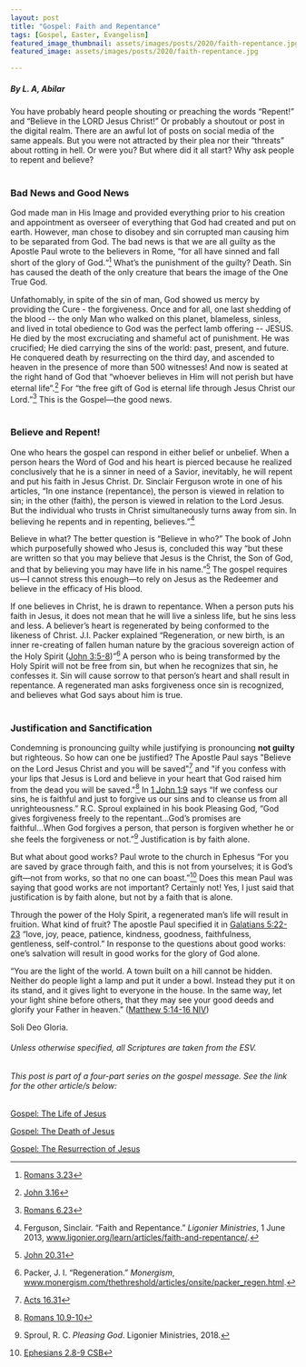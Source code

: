 ```yaml
---
layout: post
title: "Gospel: Faith and Repentance"
tags: [Gospel, Easter, Evangelism]
featured_image_thumbnail: assets/images/posts/2020/faith-repentance.jpg
featured_image: assets/images/posts/2020/faith-repentance.jpg

---
```


##### By L. A, Abilar

You have probably heard people shouting or preaching the words “Repent!” and “Believe in the LORD Jesus Christ!” Or probably a shoutout or post in the digital realm. There are an awful lot of posts on social media of the same appeals. But you were not attracted by their plea nor their “threats” about rotting in hell. Or were you? But where did it all start? Why ask people to repent and believe?<br><br>

<!--more-->

### Bad News and Good News

God made man in His Image and provided everything prior to his creation and appointment as overseer of everything that God had created and put on earth. However, man chose to disobey and sin corrupted man causing him to be separated from God. The bad news is that we are all guilty as the Apostle Paul wrote to the believers in Rome, “for all have sinned and fall short of the glory of God.“[^1] What’s the punishment of the guilty? Death. Sin has caused the death of the only creature that bears the image of the One True God.

Unfathomably, in spite of the sin of man, God showed us mercy by providing the Cure - the forgiveness. Once and for all, one last shedding of the blood -- the only Man who walked on this planet, blameless, sinless, and lived in total obedience to God was the perfect lamb offering -- JESUS. He died by the most excruciating and shameful act of punishment. He was crucified; He died carrying the sins of the world: past, present, and future. He conquered death by resurrecting on the third day, and ascended to heaven in the presence of more than 500 witnesses! And now is seated at the right hand of God that “whoever believes in Him will not perish but have eternal life”.[^2] For “the free gift of God is eternal life through Jesus Christ our Lord.”[^3] This is the Gospel—the good news.<br><br>


### Believe and Repent!

One who hears the gospel can respond in either belief or unbelief. When a person hears the Word of God and his heart is pierced because he realized conclusively that he is a sinner in need of a Savior, inevitably, he will repent and put his faith in Jesus Christ. Dr. Sinclair Ferguson wrote in one of his articles, “In one instance (repentance), the person is viewed in relation to sin; in the other (faith), the person is viewed in relation to the Lord Jesus. But the individual who trusts in Christ simultaneously turns away from sin. In believing he repents and in repenting, believes.”[^4]

Believe in what? The better question is “Believe in who?” The book of John which purposefully showed who Jesus is, concluded this way “but these are written so that you may believe that Jesus is the Christ, the Son of God, and that by believing you may have life in his name.”[^5] The gospel requires us—I cannot stress this enough—to rely on Jesus as the Redeemer and believe in the efficacy of His blood.

If one believes in Christ, he is drawn to repentance. When a person puts his faith in Jesus, it does not mean that he will live a sinless life, but he sins less and less. A believer’s heart is regenerated by being conformed to the likeness of Christ. J.I. Packer explained “Regeneration, or new birth, is an inner re-creating of fallen human nature by the gracious sovereign action of the Holy Spirit ([John 3:5-8](https://biblia.com/bible/esv/john/3/5-8))”[^6] A person who is being transformed by the Holy Spirit will not be free from sin, but when he recognizes that sin, he confesses it. Sin will cause sorrow to that person’s heart and shall result in repentance. A regenerated man asks forgiveness once sin is recognized, and believes what God says about him is true.<br><br>


### Justification and Sanctification

Condemning is pronouncing guilty while justifying is pronouncing **not guilty** but righteous. So how can one be justified? The Apostle Paul says "Believe on the Lord Jesus Christ and you will be saved"[^7] and "if you confess with your lips that Jesus is Lord and believe in your heart that God raised him from the dead you will be saved."[^8] In [1 John 1:9](https://biblia.com/bible/esv/1-john/1/9) says “If we confess our sins, he is faithful and just to forgive us our sins and to cleanse us from all unrighteousness.” R.C. Sproul explained in his book Pleasing God, “God gives forgiveness freely to the repentant...God’s promises are faithful...When God forgives a person, that person is forgiven whether he or she feels the forgiveness or not.”[^9] Justification is by faith alone.

But what about good works? Paul wrote to the church in Ephesus “For you are saved by grace through faith, and this is not from yourselves; it is God’s gift—not from works, so that no one can boast.”[^10] Does this mean Paul was saying that good works are not important? Certainly not! Yes, I just said that justification is by faith alone, but not by a faith that is alone.

Through the power of the Holy Spirit, a regenerated man’s life will result in fruition. What kind of fruit? The apostle Paul specified it in [Galatians 5:22-23](https://biblia.com/bible/esv/galatians/5/22-23) “love, joy, peace, patience, kindness, goodness, faithfulness, gentleness, self-control.” In response to the questions about good works: one’s salvation will result in good works for the glory of God alone.

“You are the light of the world. A town built on a hill cannot be hidden. Neither do people light a lamp and put it under a bowl. Instead they put it on its stand, and it gives light to everyone in the house. In the same way, let your light shine before others, that they may see your good deeds and glorify your Father in heaven.” ([Matthew 5:14-16 NIV](https://biblia.com/bible/niv2011/matthew/5/14-16))

Soli Deo Gloria.

[^1]: [Romans 3.23](https://biblia.com/bible/esv/romans/3/23)
[^2]: [John 3.16](https://biblia.com/bible/esv/john/3/16)
[^3]: [Romans 6.23](https://biblia.com/bible/esv/romans/6/23)
[^4]: Ferguson, Sinclair. “Faith and Repentance.” *Ligonier Ministries*, 1 June 2013, www.ligonier.org/learn/articles/faith-and-repentance/.
[^5]: [John 20.31](https://biblia.com/bible/esv/john/20/31)
[^6]: Packer, J. I. “Regeneration.” *Monergism*, www.monergism.com/thethreshold/articles/onsite/packer_regen.html.
[^7]: [Acts 16.31](https://biblia.com/bible/esv/acts/16/31)
[^8]: [Romans 10.9-10](https://biblia.com/bible/esv/romans/10/9-10)
[^9]: Sproul, R. C. *Pleasing God*. Ligonier Ministries, 2018.
[^10]: [Ephesians 2.8-9 CSB](https://biblia.com/bible/csb/ephesians/2/8-9)



###### Unless otherwise specified, all Scriptures are taken from the ESV.

###### This post is part of a four-part series on the gospel message. See the link for the other article/s below:

[Gospel: The Life of Jesus](/life-of-jesus)

[Gospel: The Death of Jesus](/death-of-jesus)

[Gospel: The Resurrection of Jesus](/resurrection-of-jesus)